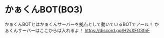 # かぁくんBOT(BO3)
かぁくんBOTとはかぁくんサーバーを拠点として動いているBOTでアール！
かぁくんサーバーはここからは入れるよ！
https://discord.gg/H2sXFG3fnF
